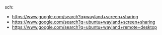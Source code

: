 sch:
- https://www.google.com/search?q=wayland+screen+sharing
- https://www.google.com/search?q=ubuntu+wayland+screen+sharing
- https://www.google.com/search?q=ubuntu+wayland+remote+desktop
